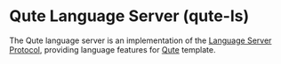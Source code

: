 Qute Language Server (qute-ls)
===========================

The Qute language server is an implementation of the 
[Language Server Protocol](https://github.com/Microsoft/language-server-protocol), providing language features for [Qute](https://quarkus.io/guides/qute-reference) template.
